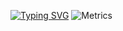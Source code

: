 [![Typing SVG](https://readme-typing-svg.demolab.com?font=Fira+Code&pause=1000&color=3E2E37&width=435&lines=Welcome+to+my+github+profile!;3%2B+years+experience;Focusing+on+NodeJS+%26+ReactJS)](https://git.io/typing-svg)
![Metrics](/github-metrics.svg)
